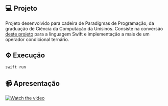 ## 💻 Projeto

Projeto desenvolvido para cadeira de Paradigmas de Programação, da graduação de Ciência da Computação da Unisinos. Consiste na conversão [deste projeto](https://github.com/FelipeBrenner/crafting-interpreters-javascript) para a linguagem Swift e implementação a mais de um operador condicional ternário.

## ⚙ Execução

```bash
swift run
```

## 📹 Apresentação

[![Watch the video](https://img.youtube.com/vi/bZRvlXbTDRw/maxresdefault.jpg)](https://www.youtube.com/watch?v=bZRvlXbTDRw)
